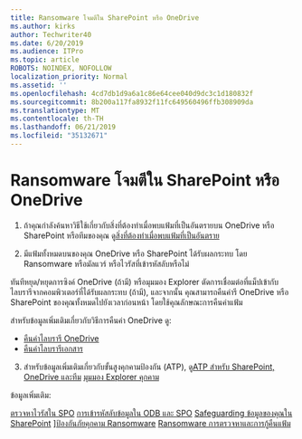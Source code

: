 ```yaml
---
title: Ransomware โจมตีใน SharePoint หรือ OneDrive
ms.author: kirks
author: Techwriter40
ms.date: 6/20/2019
ms.audience: ITPro
ms.topic: article
ROBOTS: NOINDEX, NOFOLLOW
localization_priority: Normal
ms.assetid: ''
ms.openlocfilehash: 4cd7db1d9a6a1c86e64cee040d9dc3c1d180832f
ms.sourcegitcommit: 8b200a117fa8932f11fc649560496ffb308909da
ms.translationtype: MT
ms.contentlocale: th-TH
ms.lasthandoff: 06/21/2019
ms.locfileid: "35132671"
---
```

# <a name="ransomware-attack-in-sharepoint-or-onedrive"></a>Ransomware โจมตีใน SharePoint หรือ OneDrive

1.  ถ้าคุณกำลังค้นหาวิธีใช้เกี่ยวกับสิ่งที่ต้องทำเมื่อพบแฟ้มที่เป็นอันตรายบน OneDrive หรือ SharePoint หรือทีมของคุณ ดู[สิ่งที่ต้องทำเมื่อพบแฟ้มที่เป็นอันตราย](https://support.office.com/en-ie/article/what-to-do-when-a-malicious-file-is-found-in-sharepoint-online-onedrive-or-microsoft-teams-01e902ad-a903-4e0f-b093-1e1ac0c37ad2)

2.  มีแฟ้มทั้งหมดบนของคุณ OneDrive หรือ SharePoint ได้รับผลกระทบ โดย Ransomware หรือมัลแวร์ หรือไวรัสที่เข้ารหัสลับหรือไม่ 

ทันทีหยุด/หยุดการซิงค์ OneDrive (ถ้ามี) หรือมุมมอง Explorer ตัดการเชื่อมต่อที่แม็ปเข้ากับไลบรารีจากคอมพิวเตอร์ที่ได้รับผลกระทบ (ถ้ามี), และจากนั้น คุณสามารถคืนค่ารี OneDrive หรือ SharePoint ของคุณทั้งหมดไปยังเวลาก่อนหน้า โดยใช้คุณลักษณะการคืนค่าแฟ้ม 

สำหรับข้อมูลเพิ่มเติมเกี่ยวกับวิธีการคืนค่า OneDrive ดู:

- [คืนค่าไลบรารี OneDrive](https://support.office.com/article/restore-your-onedrive-fa231298-759d-41cf-bcd0-25ac53eb8a150)
- [คืนค่าไลบรารีเอกสาร](https://support.office.com/article/restore-a-document-library-317791c3-8bd0-4dfd-8254-3ca90883d39a?ui=en-US&rs=en-US&ad=US)

3. สำหรับข้อมูลเพิ่มเติมเกี่ยวกับขั้นสูงคุกคามป้องกัน (ATP), ดู[ATP สำหรับ SharePoint, OneDrive และทีม](https://docs.microsoft.com/en-us/office365/securitycompliance/atp-for-spo-odb-and-teams)
[มุมมอง Explorer คุกคาม](https://docs.microsoft.com/en-us/office365/securitycompliance/threat-explorer-views)

ข้อมูลเพิ่มเติม:

[ตรวจหาไวรัสใน SPO](https://docs.microsoft.com/en-us/office365/securitycompliance/virus-detection-in-spo)
[การเข้ารหัสลับข้อมูลใน ODB และ SPO](https://docs.microsoft.com/en-us/office365/securitycompliance/data-encryption-in-odb-and-spo)
[Safeguarding ข้อมูลของคุณใน SharePoint](https://docs.microsoft.com/en-us/sharepoint/safeguarding-your-data) ][ป้องกันภัยคุกคาม Ransomware](https://docs.microsoft.com/en-us/windows/security/threat-protection/intelligence/ransomware-malware)
[Ransomware การตรวจหาและการกู้คืนแฟ้ม](https://support.office.com/en-ie/article/Ransomware-detection-and-recovering-your-files-0d90ec50-6bfd-40f4-acc7-b8c12c73637f)